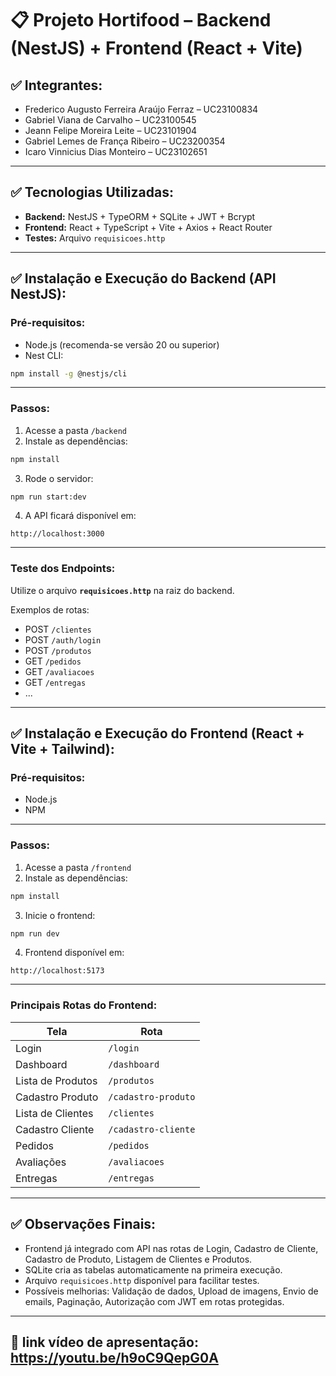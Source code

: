 
# 📋 Projeto Hortifood – Backend (NestJS) + Frontend (React + Vite)

## ✅ Integrantes:

- Frederico Augusto Ferreira Araújo Ferraz – UC23100834
- Gabriel Viana de Carvalho – UC23100545
- Jeann Felipe Moreira Leite – UC23101904
- Gabriel Lemes de França Ribeiro – UC23200354
- Icaro Vinnicius Dias Monteiro – UC23102651

---

## ✅ Tecnologias Utilizadas:

- **Backend:** NestJS + TypeORM + SQLite + JWT + Bcrypt
- **Frontend:** React + TypeScript + Vite + Axios + React Router
- **Testes:** Arquivo `requisicoes.http`

---

## ✅ Instalação e Execução do Backend (API NestJS):

### Pré-requisitos:

- Node.js (recomenda-se versão 20 ou superior)
- Nest CLI:
```bash
npm install -g @nestjs/cli
```

---

### Passos:

1. Acesse a pasta `/backend`
2. Instale as dependências:

```bash
npm install
```

3. Rode o servidor:

```bash
npm run start:dev
```

4. A API ficará disponível em:

```
http://localhost:3000
```

---

### Teste dos Endpoints:

Utilize o arquivo **`requisicoes.http`** na raiz do backend.

Exemplos de rotas:

- POST `/clientes`
- POST `/auth/login`
- POST `/produtos`
- GET `/pedidos`
- GET `/avaliacoes`
- GET `/entregas`
- ...

---

## ✅ Instalação e Execução do Frontend (React + Vite + Tailwind):

### Pré-requisitos:

- Node.js
- NPM

---

### Passos:

1. Acesse a pasta `/frontend`
2. Instale as dependências:

```bash
npm install
```

3. Inicie o frontend:

```bash
npm run dev
```

4. Frontend disponível em:

```
http://localhost:5173
```

---

### Principais Rotas do Frontend:

| Tela              | Rota               |
|-------------------|--------------------|
| Login             | `/login`           |
| Dashboard         | `/dashboard`       |
| Lista de Produtos | `/produtos`        |
| Cadastro Produto  | `/cadastro-produto`|
| Lista de Clientes | `/clientes`        |
| Cadastro Cliente  | `/cadastro-cliente`|
| Pedidos           | `/pedidos`         |
| Avaliações        | `/avaliacoes`      |
| Entregas          | `/entregas`        |

---

## ✅ Observações Finais:

- Frontend já integrado com API nas rotas de Login, Cadastro de Cliente, Cadastro de Produto, Listagem de Clientes e Produtos.
- SQLite cria as tabelas automaticamente na primeira execução.
- Arquivo `requisicoes.http` disponível para facilitar testes.
- Possíveis melhorias: Validação de dados, Upload de imagens, Envio de emails, Paginação, Autorização com JWT em rotas protegidas.

---

## 🎥 link vídeo de apresentação: https://youtu.be/h9oC9QepG0A
